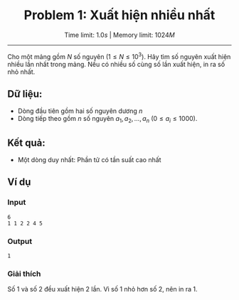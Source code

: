 <center>

# Problem 1: Xuất hiện nhiều nhất

Time limit: $1.0s$ $|$ Memory limit: $1024M$

</center>

---

Cho một mảng gồm $N$ số nguyên $(1 \le N \le 10^3)$. Hãy tìm số nguyên xuất hiện nhiều lần nhất trong mảng. Nếu có nhiều số cùng số lần xuất hiện, in ra số nhỏ nhất.

## Dữ liệu:

- Dòng đầu tiên gồm hai số nguyên dương $n$
- Dòng tiếp theo gồm $n$ số nguyên $a_1, a_2, \dots, a_n$ $(0 \le a_i \le 1000)$.

## Kết quả:
- Một dòng duy nhất: Phần tử có tần suất cao nhất
## Ví dụ

### Input
```
6
1 1 2 2 4 5
```

### Output
```
1
```

### Giải thích

Số 1 và số 2 đều xuất hiện 2 lần. Vì số 1 nhỏ hơn số 2, nên in ra 1.